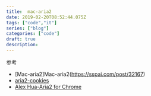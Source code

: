```yaml
---
title:  mac-aria2
date: 2019-02-20T08:52:44.075Z
tags: ["code","it"]
series: ["blog"]
categories: ["code"]
draft: true
description:
---
```


参考  
- [Mac-aria2]Mac-aria2(https://sspai.com/post/32167)
- [aria2-cookies](https://www.yinquesiting.net/archives/109)
- [Alex Hua-Aria2 for Chrome](https://chrome.google.com/webstore/search/Aria2%20?hl=zh-CN)
